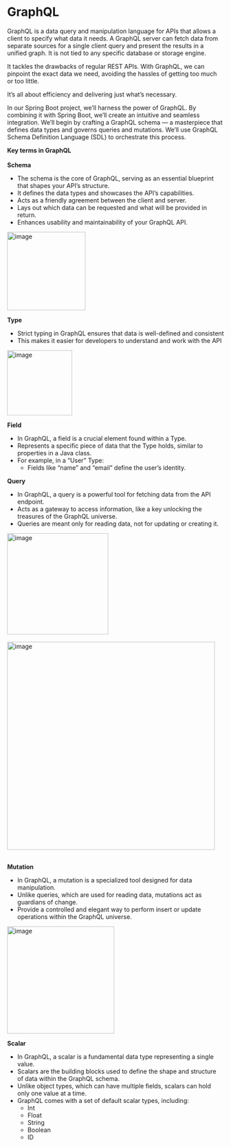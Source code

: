 # GraphQL
GraphQL is a data query and manipulation language for APIs that allows a client to specify what data it needs. 
A GraphQL server can fetch data from separate sources for a single client query and present the results in a unified graph. 
It is not tied to any specific database or storage engine.

It tackles the drawbacks of regular REST APIs. With GraphQL, we can pinpoint the exact data we need, 
avoiding the hassles of getting too much or too little. 

It’s all about efficiency and delivering just what’s necessary.

In our Spring Boot project, we’ll harness the power of GraphQL. By combining it with Spring Boot, we’ll create an intuitive and seamless integration. We’ll begin by crafting a GraphQL schema — a masterpiece that defines data types and governs queries and mutations. We’ll use GraphQL Schema Definition Language (SDL) to orchestrate this process.

**Key terms in GraphQL**
<br/><br/>
**Schema**<br/>
- The schema is the core of GraphQL, serving as an essential blueprint that shapes your API’s structure.
- It defines the data types and showcases the API’s capabilities.
- Acts as a friendly agreement between the client and server.
- Lays out which data can be requested and what will be provided in return.
- Enhances usability and maintainability of your GraphQL API.

<img width="182" alt="image" src="https://github.com/user-attachments/assets/2e0328ad-6f7f-4df3-b6ed-6f31fd03572c">

**Type**<br/>
- Strict typing in GraphQL ensures that data is well-defined and consistent
- This makes it easier for developers to understand and work with the API

<img width="151" alt="image" src="https://github.com/user-attachments/assets/400a035e-a137-4192-8aa3-70e85cb1a8d6">

**Field**<br/>
- In GraphQL, a field is a crucial element found within a Type.
- Represents a specific piece of data that the Type holds, similar to properties in a Java class.
- For example, in a “User” Type:
  - Fields like “name” and “email” define the user’s identity.
 
**Query**<br/>
- In GraphQL, a query is a powerful tool for fetching data from the API endpoint.
- Acts as a gateway to access information, like a key unlocking the treasures of the GraphQL universe.
- Queries are meant only for reading data, not for updating or creating it.

<img width="235" alt="image" src="https://github.com/user-attachments/assets/ab9554bf-6200-4b6c-aa8f-25eea4943e0f">

<br/>
<br/>

<img width="483" alt="image" src="https://github.com/user-attachments/assets/3e6e6a20-f20e-4724-ac71-88d37cfffee3">

<br/>
<br/>

**Mutation**<br/>
- In GraphQL, a mutation is a specialized tool designed for data manipulation.
- Unlike queries, which are used for reading data, mutations act as guardians of change.
- Provide a controlled and elegant way to perform insert or update operations within the GraphQL universe.

<img width="249" alt="image" src="https://github.com/user-attachments/assets/a9d57fa9-f91c-4aa1-a01b-b65f81326afa">

**Scalar**<br/>
- In GraphQL, a scalar is a fundamental data type representing a single value.
- Scalars are the building blocks used to define the shape and structure of data within the GraphQL schema.
- Unlike object types, which can have multiple fields, scalars can hold only one value at a time.
- GraphQL comes with a set of default scalar types, including:
  - Int
  - Float
  - String
  - Boolean
  - ID





